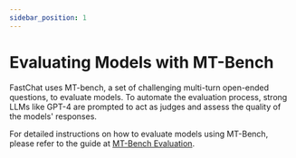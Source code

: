 ```yaml
---
sidebar_position: 1
---
```


# Evaluating Models with MT-Bench

FastChat uses MT-bench, a set of challenging multi-turn open-ended questions, to evaluate models. To automate the evaluation process, strong LLMs like GPT-4 are prompted to act as judges and assess the quality of the models' responses.

For detailed instructions on how to evaluate models using MT-Bench, please refer to the guide at [MT-Bench Evaluation](/docs/evaluation/mt_bench_evaluation.md).
